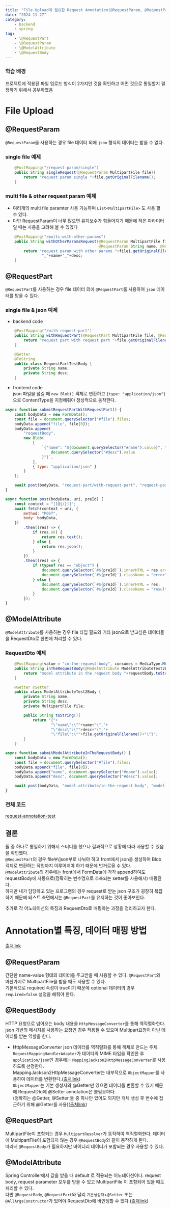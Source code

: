 ```yaml
---
title: "File Upload에 필요한 Request Annotation(@RequestParam, @RequestPart, @ModelAttribute, @RequestBody)"
date: "2024-11-27"
category:
    - backend
    - spring
tag:
    - \@RequestPart
    - \@RequestParam
    - \@ModelAttribute
    - \@RequestBody
---
```


### 학습 배경

프로젝트에 적용된 파일 업로드 방식이 2가지인 것을 확인하고 어떤 것으로 통일할지 결정하기 위해서 공부하였음

# File Upload

## @RequestParam

`@RequestParam`을 사용하는 경우 file 데이터 외에 `json` 형식의 데이터는 받을 수 없다.

### single file 예제

```java
    @PostMapping("/request-param/single")
    public String singleRequest(@RequestParam MultipartFile file){
        return "request param single "+file.getOriginalFilename();
    }
```

### multi file & other request param 예제

-   여러개의 multi file paramter 사용 가능하며 `List<MultipartFile>` 도 사용 할 수 있다.
-   다만 RequestParam이 너무 많으면 유지보수가 힘들어지기 때문에 적은 파라미터일 때는 사용을 고려해 볼 수 있겠다

```java
    @PostMapping("/multi-with-other-params")
    public String withOtherParamsRequest(@RequestParam MultipartFile file1, @RequestParam MultipartFile file2,
                                         @RequestParam String name, @RequestParam String desc){
        return "request param with other params "+file1.getOriginalFilename()+"_"+file2.getOriginalFilename()+
                "_"+name+"_"+desc;
    }
```

## @RequestPart

`@RequestPart`를 사용하는 경우 file 데이터 외에 `@RequestPart`를 사용하여 `json` 데이터를 받을 수 있다.

### single file & json 예제

-   backend code

```java
    @PostMapping("/with-request-part")
    public String withRequestPart(@RequestPart MultipartFile file, @RequestPart RequestPartTestBody requestBody){
        return "request part with request part "+file.getOriginalFilename()+"_"+requestBody.toString();
    }

    @Getter
    @ToString
    public class RequestPartTestBody {
        private String name;
        private String desc;
    }
```

-   frontend code  
    json 파일을 넘길 때 `new Blob()` 객체로 변환하고 `{type: "application/json"}` 으로 ContentType을 지정해줘야 정상적으로 동작한다.

```js
async function submitRequestPartWithRequestPart() {
    const bodyData = new FormData();
    const file = document.querySelector("#file").files;
    bodyData.append("file", file[0]);
    bodyData.append(
        "requestBody",
        new Blob(
            [
                `{"name": "${document.querySelector("#name").value}", "desc": "${
                    document.querySelector("#desc").value
                }"}`,
            ],
            { type: "application/json" }
        )
    );

    await post(bodyData, "request-part/with-request-part", "request-part-with-request-part");
}

async function post(bodyData, uri, preId) {
    const context = "[[@{/}]]";
    await fetch(context + uri, {
        method: "POST",
        body: bodyData,
    })
        .then((res) => {
            if (res.ok) {
                return res.text();
            } else {
                return res.json();
            }
        })
        .then((res) => {
            if (typeof res == "object") {
                document.querySelector(`#${preId}`).innerHTML = res.error;
                document.querySelector(`#${preId}`).className = "error";
            } else {
                document.querySelector(`#${preId}`).innerHTML = res;
                document.querySelector(`#${preId}`).className = "result";
            }
        });
}
```

## @ModelAttribute

`@ModelAttribute`를 사용하는 경우 file 타입 필드와 기타 json으로 받고싶은 데이터들을 RequestDto로 한번에 처리할 수 있다.

### RequestDto 예제

```java
    @PostMapping(value = "in-the-request-body", consumes = MediaType.MULTIPART_FORM_DATA_VALUE)
    public String inTheRequestBody(@ModelAttribute ModelAttributeTest2Body requestBody){
        return "model attribute in the request body "+requestBody.toString();
    }

    @Getter @Setter
    public class ModelAttributeTest2Body {
        private String name;
        private String desc;
        private MultipartFile file;

        public String toString(){
            return "{"+
                    "\"name\":\""+name+"\","+
                    "\"desc\":\""+desc+"\","+
                    "\"file\":\""+file.getOriginalFilename()+"\"}";
        }
    }
```

```js
async function submitModelAttributeInTheRequestBody() {
    const bodyData = new FormData();
    const file = document.querySelector("#file").files;
    bodyData.append("file", file[0]);
    bodyData.append("name", document.querySelector("#name").value);
    bodyData.append("desc", document.querySelector("#desc").value);

    await post(bodyData, "model-attribute/in-the-request-body", "model-attribute-in-the-request-body");
}
```

### 전체 코드

[request-annotation-test](https://github.com/m3rri/request-annotation-test)

## 결론

둘 중 하나로 통일하기 위해서 스터디를 했으나 결과적으로 상황에 따라 사용할 수 있음을 확인했다.  
`@RequestPart`의 경우 file부/json부로 나눠야 하고 front에서 json을 생성하여 Blob 객체로 변환하는 작업까지 이루어져야 하기 때문에 번거로울 수 있다. `@ModelAttribute`의 경우에는 front에서 FormData에 각각 append하여도 requestBody에 자동으로(정확히는 변수명으로 추측되는 setter를 사용해서) 매핑된다.  
하지만 내가 담당하고 있는 프로그램의 경우 request로 받는 json 구조가 굉장히 복잡하기 때문에 테스트 측면에서는 `@RequestPart`를 유지하는 것이 좋아보인다.

추가로 각 어노테이션의 특징과 RequestDto로 매핑하는 과정을 정리하고자 한다.

# Annotation별 특징, 데이터 매핑 방법

[출처link](https://javaproject.tistory.com/113)

## @RequestParam

간단한 name-value 형태의 데이터를 주고받을 때 사용할 수 있다. `@RequestPart`와 마찬가지로 MultipartFile을 받을 때도 사용할 수 있다.  
기본적으로 required 속성이 true이기 때문에 optional 데이터의 경우 `required=false` 설정을 해줘야 한다.

## @RequestBody

HTTP 요청으로 넘어오는 body 내용을 `HttpMessageConverter`를 통해 역직렬화한다. json 기반의 메시지를 사용하는 요청인 경우 적용될 수 있으며 Multipart요청이 아닌 데이터를 받는 역할을 한다.

-   HttpMessageConverter
    json 데이터를 역직렬화를 통해 객체로 만드는 주체.  
    `RequestMappingHandlerAdapter`가 데이터의 MIME 타입을 확인한 후 `application/json`인 경우에는 `MappingJackson2HttpMessageConverter`를 사용하도록 선정한다.  
    MappingJackson2HttpMessageConverter는 내부적으로 `ObjectMapper`를 사용하여 데이터를 변환한다.([출처link](https://sedangdang.tistory.com/305))  
    `ObjectMapper`는 기본 생성자와 @Getter만 있으면 데이터를 변환할 수 있기 때문에 RequestDto에 @Setter annotation은 불필요하다.  
    (정확히는 @Getter, @Setter 둘 중 하나만 있어도 되지만 객체 생성 후 변수에 접근하기 위해 @Getter를 사용)([출처link](https://blogshine.tistory.com/446))

## @RequestPart

MultipartFile이 포함되는 경우 `MultipartResolver`가 동작하여 역직렬화한다. 데이터에 MultipartFile이 포함되지 않는 경우 `@RequestBody`와 같이 동작하게 된다.  
따라서 `@RequestBody`가 필요하지만 바이너리 데이터가 포함되는 경우 사용할 수 있다.

## @ModelAttribute

Spring Controller에서 값을 받을 때 default 로 적용되는 어노테이션이다. request body, request parameter 모두를 받을 수 있고 MultipartFile 이 포함되어 있을 때도 처리할 수 있다.  
다만 `@RequestBody`, `@RequestPart`와 달리 `기본생성자`+`@Setter` 또는 `@AllArgsConstructor`가 있어야 RequestDto에 바인딩할 수 있다.([출처link](https://minchul-son.tistory.com/546))
